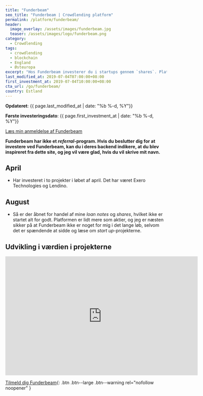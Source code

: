 ```yaml
---
title: "Funderbeam"
seo_title: "Funderbeam | Crowdlending platform"
permalink: /platform/funderbeam/
header:
  image_overlay: /assets/images/funderbeam.jpg
  teaser: /assets/images/logo/funderbeam.png
category:
  - Crowdlending
tags:
  - crowdlending
  - blockchain
  - England
  - Østeuropa
excerpt: "Hos Funderbeam investerer du i startups gennem `shares`. Platformen er baseret på blockchain-teknologien."
last_modified_at: 2019-07-04T07:00:00+08:00
first_investment_at: 2019-07-04T10:00:00+08:00
cta_url: /go/funderbeam/
country: Estland
---
```


**Opdateret**: {{ page.last_modified_at | date: "%b %-d, %Y"}}

**Første investeringsdato**: {{ page.first_investment_at | date: "%b %-d, %Y"}}

[Læs min anmeldelse af Funderbeam](/funderbeam-anmeldelse/)

**Funderbeam har ikke et _referral_-program. Hvis du beslutter dig for at investere ved Funderbeam, kan du i deres backend indikere, at du blev inspireret fra dette site, og jeg vil være glad, hvis du vil skrive mit navn.**

## April

- Har investeret i to projekter i løbet af april. Det har været Exero Technologies og Lendino.

## August

- Så er der åbnet for handel af mine _loan notes_ og _shares_, hvilket ikke er startet alt for godt. Platformen er lidt mere som aktier, og jeg er næsten sikker på at Funderbeam ikke er noget for mig i det lange løb, selvom det er spændende at sidde og læse om _start up_-projekterne.

## Udvikling i værdien i projekterne

<iframe width="600" height="371" seamless frameborder="0" scrolling="no" src="https://docs.google.com/spreadsheets/d/e/2PACX-1vQKZZbdj1cM5A4yCXjtjhxowXHoMhioXI-OR-mEPmmGgqQhcSr250VUM8SGVvRkWZziWUYleizmqAC2/pubchart?oid=973342468&amp;format=image"></iframe>

[Tilmeld dig Funderbeam](/go/funderbeam/){: .btn .btn--large .btn--warning rel="nofollow noopener" }
